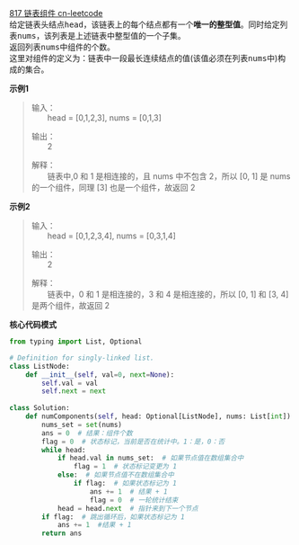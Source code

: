 [817 链表组件 cn-leetcode](https://leetcode.cn/problems/linked-list-components/)
<br>给定链表头结点<kbd>head</kbd>，该链表上的每个结点都有一个**唯一的整型值**。同时给定列表<kbd>nums</kbd>，该列表是上述链表中整型值的一个子集。
<br>返回列表<kbd>nums</kbd>中组件的个数。
<br>这里对组件的定义为：链表中一段最长连续结点的值(该值必须在列表<kbd>nums</kbd>中)构成的集合。

**示例1**
>输入：
> <br>&emsp;&emsp;head = [0,1,2,3], nums = [0,1,3]
> 
>输出：
> <br>&emsp;&emsp;2
> 
>解释：
> <br>&emsp;&emsp;链表中,0 和 1 是相连接的，且 nums 中不包含 2，所以 [0, 1] 是 nums 的一个组件，同理 [3] 也是一个组件，故返回 2

**示例2**
>输入：
> <br>&emsp;&emsp;head = [0,1,2,3,4], nums = [0,3,1,4]
> 
>输出：
> <br>&emsp;&emsp;2
> 
>解释：
> <br>&emsp;&emsp;链表中，0 和 1 是相连接的，3 和 4 是相连接的，所以 [0, 1] 和 [3, 4] 是两个组件，故返回 2


**核心代码模式**

```python
from typing import List, Optional

# Definition for singly-linked list.
class ListNode:
    def __init__(self, val=0, next=None):
        self.val = val
        self.next = next
        
class Solution:
    def numComponents(self, head: Optional[ListNode], nums: List[int]) -> int:
        nums_set = set(nums)
        ans = 0  # 结果：组件个数
        flag = 0  # 状态标记，当前是否在统计中。1：是，0：否
        while head:
            if head.val in nums_set:  # 如果节点值在数组集合中
                flag = 1  # 状态标记变更为 1
            else:  # 如果节点值不在数组集合中
                if flag:  # 如果状态标记为 1
                    ans += 1  # 结果 + 1
                    flag = 0  # 一轮统计结束
            head = head.next  # 指针来到下一个节点
        if flag:  # 跳出循环后，如果状态标记为 1
            ans += 1  #结果 + 1
        return ans
```